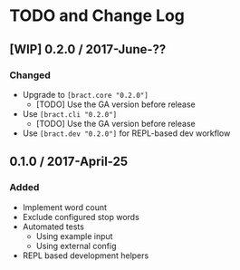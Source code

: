 # TODO and Change Log


## [WIP] 0.2.0 / 2017-June-??

### Changed
- Upgrade to `[bract.core "0.2.0"]`
  - [TODO] Use the GA version before release
- Use `[bract.cli "0.2.0"]`
  - [TODO] Use the GA version before release
- Use `[bract.dev "0.2.0"]` for REPL-based dev workflow


## 0.1.0 / 2017-April-25

### Added
- Implement word count
- Exclude configured stop words
- Automated tests
  - Using example input
  - Using external config
- REPL based development helpers
